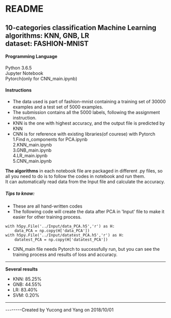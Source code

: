# README
10-categories classification Machine Learning algorithms: KNN, GNB, LR  
dataset: FASHION-MNIST
-------------
#### Programming Language  
Python 3.6.5  
Jupyter Notebook  
Pytorch(only for CNN_main.ipynb)  

#### Instructions
* The data used is part of fashion-mnist containing a training set of 30000 examples and a test set of 5000 examples.
* The submission contains all the 5000 labels, following the assignment instruction.   
* KNN is the one with highest accuracy, and the output file is predicted by KNN   
* CNN is for reference with existing libraries(of courese) with Pytorch  
1.Find n_components for PCA.ipynb  
2.KNN_main.ipynb  
3.GNB_main.ipynb  
4.LR_main.ipynb  
5.CNN_main.ipynb  

**The algorithms** in each notebook file are packaged in different .py files, so all you need to do is to follow the codes in notebook and run them.  
It can automatically read data from the Input file and calculate the accuracy.
##### Tips to know:
* These are all hand-written codes  
* The following code will create the data after PCA in 'Input' file to make it easier for other training process.
```
with h5py.File('../Input/data_PCA.h5','r') as H:
    data_PCA = np.copy(H['data_PCA'])
with h5py.File('../Input/datatest_PCA.h5','r') as H:
    datatest_PCA = np.copy(H['datatest_PCA'])
```
* CNN_main file needs Pytorch to successfully run, but you can see the training process and results of loss and accuracy.  

-------------
**Several results**
* KNN: 85.25%
* GNB: 44.55%
* LR: 83.40%
* SVM: 0.20%

-------------
--------Created by Yucong and Yang on 2018/10/01
